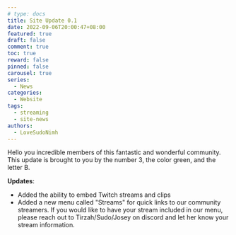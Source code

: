 ```yaml
---
# type: docs
title: Site Update 0.1
date: 2022-09-06T20:00:47+08:00
featured: true
draft: false
comment: true
toc: true
reward: false
pinned: false
carousel: true
series:
  - News
categories:
  - Website
tags:
  - streaming
  - site-news
authors:
  - LoveSudoNimh
---
```


Hello you incredible members of this fantastic and wonderful community. This update is brought to you by the number 3, the color green, and the letter B.

<!--more-->

**Updates**:

- Added the ability to embed Twitch streams and clips
- Added a new menu called "Streams" for quick links to our community streamers. If you would like to have your stream included in our menu, please reach out to Tirzah/Sudo/Josey on discord and let her know your stream information.
